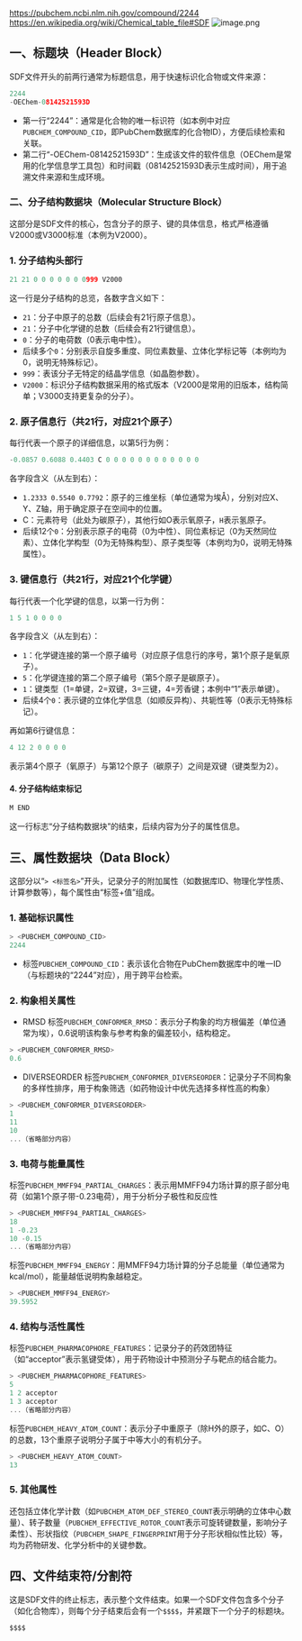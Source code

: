 https://pubchem.ncbi.nlm.nih.gov/compound/2244
https://en.wikipedia.org/wiki/Chemical_table_file#SDF
![image.png](https://s2.loli.net/2025/08/15/Xh8K59tnaDpl4Zz.png)

## **一、标题块（Header Block）**

SDF文件开头的前两行通常为标题信息，用于快速标识化合物或文件来源：

```C
2244
-OEChem-08142521593D

```

- 第一行“2244”：通常是化合物的唯一标识符（如本例中对应`PUBCHEM_COMPOUND_CID`，即PubChem数据库的化合物ID），方便后续检索和关联。
- 第二行“-OEChem-08142521593D”：生成该文件的软件信息（OEChem是常用的化学信息学工具包）和时间戳（08142521593D表示生成时间），用于追溯文件来源和生成环境。

### **二、分子结构数据块（Molecular Structure Block）**

这部分是SDF文件的核心，包含分子的原子、键的具体信息，格式严格遵循V2000或V3000标准（本例为V2000）。
### **1. 分子结构头部行**

```C
21 21 0 0 0 0 0 0 0999 V2000
```

这一行是分子结构的总览，各数字含义如下：

- `21`：分子中原子的总数（后续会有21行原子信息）。
- `21`：分子中化学键的总数（后续会有21行键信息）。
- `0`：分子的电荷数（0表示电中性）。
- 后续多个`0`：分别表示自旋多重度、同位素数量、立体化学标记等（本例均为0，说明无特殊标记）。
- `999`：表该分子无特定的结晶学信息（如晶胞参数）。
- `V2000`：标识分子结构数据采用的格式版本（V2000是常用的旧版本，结构简单；V3000支持更复杂的分子）。
### **2. 原子信息行（共21行，对应21个原子）**

每行代表一个原子的详细信息，以第5行为例：

```C
-0.0857 0.6088 0.4403 C 0 0 0 0 0 0 0 0 0 0 0 0
```

各字段含义（从左到右）：

- `1.2333 0.5540 0.7792`：原子的三维坐标（单位通常为埃Å），分别对应X、Y、Z轴，用于确定原子在空间中的位置。
- C：元素符号（此处为碳原子），其他行如O表示氧原子，`H`表示氢原子。
- 后续12个`0`：分别表示原子的电荷（0为中性）、同位素标记（0为天然同位素）、立体化学构型（0为无特殊构型）、原子类型等（本例均为0，说明无特殊属性）。

### **3. 键信息行（共21行，对应21个化学键）**

每行代表一个化学键的信息，以第一行为例：

```C
1 5 1 0 0 0 0
```

各字段含义（从左到右）：

- `1`：化学键连接的第一个原子编号（对应原子信息行的序号，第1个原子是氧原子）。
- `5`：化学键连接的第二个原子编号（第5个原子是碳原子）。
- `1`：键类型（1=单键，2=双键，3=三键，4=芳香键；本例中“1”表示单键）。
- 后续4个`0`：表示键的立体化学信息（如顺反异构）、共轭性等（0表示无特殊标记）。

再如第6行键信息：

```C
4 12 2 0 0 0 0
```

表示第4个原子（氧原子）与第12个原子（碳原子）之间是双键（键类型为2）。

#### **4. 分子结构结束标记**

```C
M END
```

这一行标志“分子结构数据块”的结束，后续内容为分子的属性信息。

## **三、属性数据块（Data Block）**

这部分以“`> <标签名>`”开头，记录分子的附加属性（如数据库ID、物理化学性质、计算参数等），每个属性由“标签+值”组成。

### **1. 基础标识属性**

```C
> <PUBCHEM_COMPOUND_CID>
2244
```

- 标签`PUBCHEM_COMPOUND_CID`：表示该化合物在PubChem数据库中的唯一ID（与标题块的“2244”对应），用于跨平台检索。

### **2. 构象相关属性**
- RMSD
标签`PUBCHEM_CONFORMER_RMSD`：表示分子构象的均方根偏差（单位通常为埃），0.6说明该构象与参考构象的偏差较小，结构稳定。
```C
> <PUBCHEM_CONFORMER_RMSD>
0.6
```

- DIVERSEORDER
标签`PUBCHEM_CONFORMER_DIVERSEORDER`：记录分子不同构象的多样性排序，用于构象筛选（如药物设计中优先选择多样性高的构象）

```C
> <PUBCHEM_CONFORMER_DIVERSEORDER>
1
11
10
...（省略部分内容）

```

### **3. 电荷与能量属性**
标签`PUBCHEM_MMFF94_PARTIAL_CHARGES`：表示用MMFF94力场计算的原子部分电荷（如第1个原子带-0.23电荷），用于分析分子极性和反应性

```C
> <PUBCHEM_MMFF94_PARTIAL_CHARGES>
18
1 -0.23
10 -0.15
...（省略部分内容）

```

标签`PUBCHEM_MMFF94_ENERGY`：用MMFF94力场计算的分子总能量（单位通常为kcal/mol），能量越低说明构象越稳定。
```C
> <PUBCHEM_MMFF94_ENERGY>
39.5952
```

### **4. 结构与活性属性**

标签`PUBCHEM_PHARMACOPHORE_FEATURES`：记录分子的药效团特征（如“acceptor”表示氢键受体），用于药物设计中预测分子与靶点的结合能力。

```C
> <PUBCHEM_PHARMACOPHORE_FEATURES>
5
1 2 acceptor
1 3 acceptor
...（省略部分内容）

```

标签`PUBCHEM_HEAVY_ATOM_COUNT`：表示分子中重原子（除H外的原子，如C、O）的总数，13个重原子说明分子属于中等大小的有机分子。

```C
> <PUBCHEM_HEAVY_ATOM_COUNT>
13
```

### **5. 其他属性**

还包括立体化学计数（如`PUBCHEM_ATOM_DEF_STEREO_COUNT`表示明确的立体中心数量）、转子数量（`PUBCHEM_EFFECTIVE_ROTOR_COUNT`表示可旋转键数量，影响分子柔性）、形状指纹（`PUBCHEM_SHAPE_FINGERPRINT`用于分子形状相似性比较）等，均为药物研发、化学分析中的关键参数。

## **四、文件结束符/分割符**
这是SDF文件的终止标志，表示整个文件结束。如果一个SDF文件包含多个分子（如化合物库），则每个分子结束后会有一个`$$$$`，并紧跟下一个分子的标题块。

```C
$$$$
```
